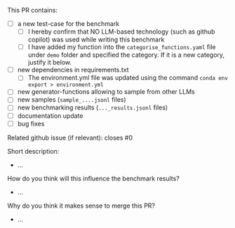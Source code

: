 This PR contains:
* [ ] a new test-case for the benchmark
  * [ ] I hereby confirm that NO LLM-based technology (such as github copilot) was used while writing this benchmark
  * [ ] I have added my function into the `categorise_functions.yaml` file under `demo` folder and specified the category. If it is a new category, justify it below.
* [ ] new dependencies in requirements.txt
  * [ ] The environment.yml file was updated using the command `conda env export > environment.yml`
* [ ] new generator-functions allowing to sample from other LLMs
* [ ] new samples (`sample_....jsonl` files)
* [ ] new benchmarking results (`..._results.jsonl` files)
* [ ] documentation update
* [ ] bug fixes 

Related github issue (if relevant): closes #0

Short description:
- ...

How do you think will this influence the benchmark results?
- ...

Why do you think it makes sense to merge this PR?
- ...




